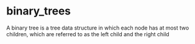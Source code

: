 # binary_trees
A binary tree is a tree data structure in which each node has at most two children, which are referred to as the left child and the right child
